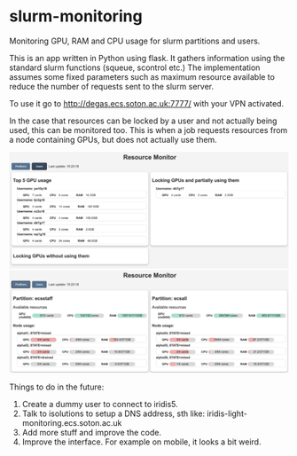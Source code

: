 # slurm-monitoring
Monitoring GPU, RAM and CPU usage for slurm partitions and users.

This is an app written in Python using flask. It gathers information using the standard slurm functions (squeue, scontrol etc.)
The implementation assumes some fixed parameters such as maximum resource available to reduce  the number of requests sent to the slurm server.

To use it go to http://degas.ecs.soton.ac.uk:7777/ with your VPN activated.

In the case that resources can be locked by a user and not actually being used, this can be monitored too. This is when a job requests resources from a node containing GPUs, but does not actually use them.

![alt text](https://github.com/ecs-vlc/iridis-light-monitoring/blob/main/media/front-end-example-0.png)
![alt text](https://github.com/ecs-vlc/iridis-light-monitoring/blob/main/media/front-end-example-1.png)

Things to do in the future:
  1. Create a dummy user to connect to iridis5.
  2. Talk to isolutions to setup a DNS address, sth like: iridis-light-monitoring.ecs.soton.ac.uk
  3. Add more stuff and improve the code.
  4. Improve the interface. For example on mobile, it looks a bit weird.

